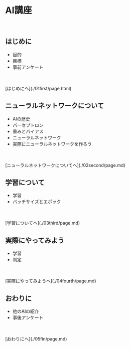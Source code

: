 # AI講座

<br>

## はじめに

  - 目的
  - 目標
  - 事前アンケート
<br>
<br>
[はじめにへ](./01first/page.html)

## ニューラルネットワークについて

- AIの歴史
- パーセプトロン
- 重みとバイアス
- ニューラルネットワーク
- 実際にニューラルネットワークを作ろう
<br>
<br>
[ニューラルネットワークについてへ](./02second/page.md)

## 学習について

- 学習
- バッチサイズとエポック
<br>
<br>
[学習についてへ](./03third/page.md)


## 実際にやってみよう

- 学習
- 判定
<br>
<br>
[実際にやってみようへ](./04fourth/page.md)

## おわりに

- 他のAIの紹介
- 事後アンケート
<br>
<br>
[おわりにへ](./05fin/page.md)
